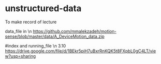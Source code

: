 # unstructured-data
To make record of lecture

data_file in \n
https://github.com/mmalekzadeh/motion-sense/blob/master/data/A_DeviceMotion_data.zip

#index and running_file
\n 3.10 https://drive.google.com/file/d/1BEkr5piH7uBxrRnKQK5t8FXpbL0gC4LT/view?usp=sharing
